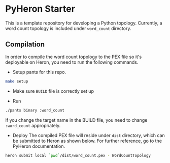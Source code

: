 # PyHeron Starter

This is a template repository for developing a Python topology.
Currently, a word count topology is included under `word_count` directory.

## Compilation
In order to compile the word count topology to the PEX file so 
it's deployable on Heron, you need to run the following commands.  

* Setup pants for this repo.

```bash
make setup
```

* Make sure `BUILD` file is correctly set up

* Run

```bash
./pants binary :word_count
```

If you change the target name in the BUILD file, you need to change `:word_count`
appropriately.

* Deploy
The compiled PEX file will reside under `dist` directory, which can be
submitted to Heron as shown below. For further reference, go to the PyHeron documentation.

```bash
heron submit local `pwd`/dist/word_count.pex - WordCountTopology
```

